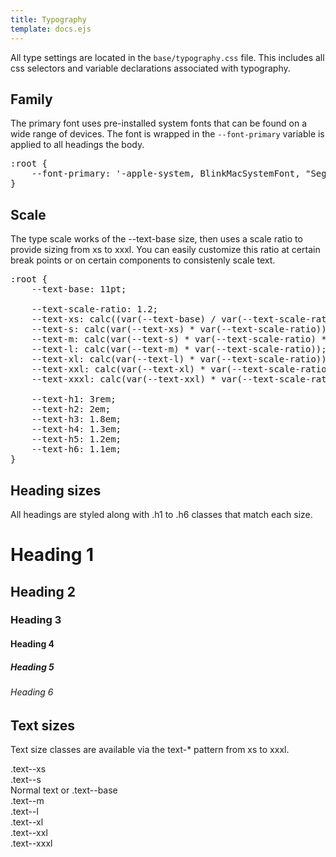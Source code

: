 ```yaml
---
title: Typography
template: docs.ejs
---
```


<p>All type settings are located in the <code>base/typography.css</code> file. This includes all css selectors and variable declarations associated with typography.</p>

<h2>Family</h2>

<p>The primary font uses pre-installed system fonts that can be found on a wide range of devices. The font is wrapped in the <code>--font-primary</code> variable is applied to all headings the body.</p>

<pre class="code">:root {
    --font-primary: '-apple-system, BlinkMacSystemFont, "Segoe UI", "Roboto", "Helvetica Neue", Arial, sans-serif, "Apple Color Emoji", "Segoe UI Emoji", "Segoe UI Symbol"';
}</pre>

<h2>Scale</h2>

<p>The type scale works of the --text-base size, then uses a scale ratio to provide sizing from xs to xxxl. You can easily customize this ratio at certain break points or on certain components to consistenly scale text.</p>

<pre class="code">:root {
    --text-base: 11pt;

    --text-scale-ratio: 1.2;
    --text-xs: calc((var(--text-base) / var(--text-scale-ratio)) / var(--text-scale-ratio));
    --text-s: calc(var(--text-xs) * var(--text-scale-ratio));
    --text-m: calc(var(--text-s) * var(--text-scale-ratio) * var(--text-scale-ratio));
    --text-l: calc(var(--text-m) * var(--text-scale-ratio));
    --text-xl: calc(var(--text-l) * var(--text-scale-ratio));
    --text-xxl: calc(var(--text-xl) * var(--text-scale-ratio));
    --text-xxxl: calc(var(--text-xxl) * var(--text-scale-ratio));

    --text-h1: 3rem;
    --text-h2: 2em;
    --text-h3: 1.8em;
    --text-h4: 1.3em;
    --text-h5: 1.2em;
    --text-h6: 1.1em;
}</pre>
<h2>Heading sizes</h2>

<p>All headings are styled along with .h1 to .h6 classes that match each size.</p>

<h1>Heading 1</h1>
<h2>Heading 2</h2>
<h3>Heading 3</h3>
<h4>Heading 4</h4>
<h5>Heading 5</h5>
<h6>Heading 6</h6>

<h2>Text sizes</h2>

<p>Text size classes are available via the text-* pattern from xs to xxxl.</p>

<div class="text--xs">.text--xs</div>
<div class="text--s">.text--s</div>
<div class="text--base">Normal text or .text--base</div>
<div class="text--m">.text--m</div>
<div class="text--l">.text--l</div>
<div class="text--xl">.text--xl</div>
<div class="text--xxl">.text--xxl</div>
<div class="text--xxxl">.text--xxxl</div>
